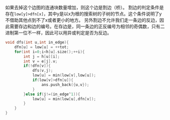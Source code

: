 如果去掉这个边图的连通块数量增加，则这个边是割边（桥）。
割边的判定条件是存在`low[y]>dfn[x]`，其中y是以x为根的搜索树的子树的节点。这个条件说明了y不借助其他点到不了x或者更小的地方。
另外割边不允许我们走一条边的反边，因此需要存边和边的编号。在存边是，同一条边的正反编号为相邻的奇偶数，只有二进制第一位不一样，因此可以用异或判定是否为反边。
```cpp
void dfs(int u,int in_edge){
    dfn[u] = low[u] = ++tot;
    for(int i=0;i<h[u].size();++i){
        int j = h[u][i];
        int v = e[j].v;
        if(!dfn[v]){
            dfs(v,j);
            low[u] = min(low[v],low[u]);
            if(low[v]>dfn[u]){
                ans.push_back({u,v});
            }
        }else if(j!=(in_edge^1)){
            low[u] = min(low[u],dfn[v]);
        }
    }
}
```
